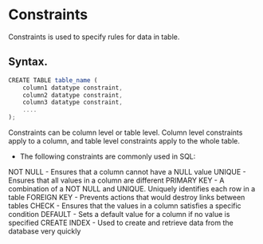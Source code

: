 # Constraints
Constraints is used to specify rules for data in table.

## Syntax.
```Javascript
CREATE TABLE table_name (
    column1 datatype constraint,
    column2 datatype constraint,
    column3 datatype constraint,
    ....
);

```
Constraints can be column level or table level. Column level constraints apply to a column, and table level constraints apply to the whole table.

* The following constraints are commonly used in SQL:

NOT NULL - Ensures that a column cannot have a NULL value
UNIQUE - Ensures that all values in a column are different
PRIMARY KEY - A combination of a NOT NULL and UNIQUE. Uniquely identifies each row in a table
FOREIGN KEY - Prevents actions that would destroy links between tables
CHECK - Ensures that the values in a column satisfies a specific condition
DEFAULT - Sets a default value for a column if no value is specified
CREATE INDEX - Used to create and retrieve data from the database very quickly